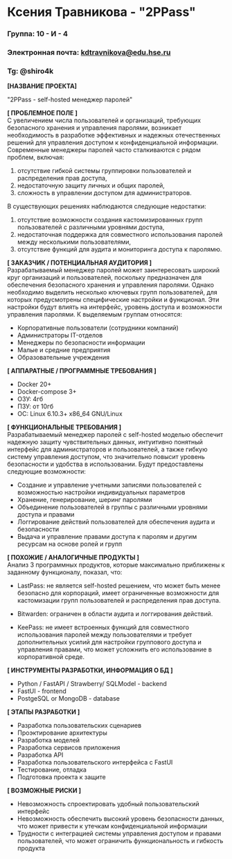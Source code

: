 # Ксения Травникова - "2PPass"   
### Группа: 10 - И - 4
### Электронная почта: kdtravnikova@edu.hse.ru
### Tg: @shiro4k


**[НАЗВАНИЕ ПРОЕКТА]**

"2PPass - self-hosted менеджер паролей"


**[ ПРОБЛЕМНОЕ ПОЛЕ ]**   
С увеличением числа пользователей и организаций, требующих безопасного хранения и управления паролями, возникает необходимость в разработке эффективных и надежных отечественных решений для управления доступом к конфиденциальной информации. Современные менеджеры паролей часто сталкиваются с рядом проблем, включая:   
1. отсутствие гибкой системы группировки пользователей и распределения прав доступа,   
2. недостаточную защиту личных и общих паролей,   
3. сложность в управлении доступом для администраторов.

В существующих решениях наблюдаются следующие недостатки:   
1. отсутствие возможности создания кастомизированных групп пользователей с различными уровнями доступа,   
2. недостаточная поддержка для совместного использования паролей между несколькими пользователями,   
3. отсутствие функций для аудита и мониторинга доступа к паролямю. 


**[ ЗАКАЗЧИК / ПОТЕНЦИАЛЬНАЯ АУДИТОРИЯ ]**  
Разрабатываемый менеджер паролей может заинтересовать широкий круг организаций и пользователей, поскольку предназначен для обеспечения безопасного хранения и управления паролями. Однако необходимо выделить несколько ключевых групп пользователей, для которых предусмотрены специфические настройки и функционал. Эти настройки будут влиять на интерфейс, уровень доступа и возможности управления паролями. К выделяемым группам относятся:   
- Корпоративные пользователи (сотрудники компаний)   
- Администраторы IT-отделов   
- Менеджеры по безопасности информации   
- Малые и средние предприятия   
- Образовательные учреждения   


**[ АППАРАТНЫЕ / ПРОГРАММНЫЕ ТРЕБОВАНИЯ ]**   
* Docker 20+
* Docker-compose 3+
* ОЗУ: 4гб
* ПЗУ: от 10гб
* ОС: Linux 6.10.3+ x86_64 GNU/Linux



**[ ФУНКЦИОНАЛЬНЫЕ ТРЕБОВАНИЯ ]**  
Разрабатываемый менеджер паролей с self-hosted моделью обеспечит надежную защиту чувствительных данных, интуитивно понятный интерфейс для администраторов и пользователей, а также гибкую систему управления доступом, что значительно повысит уровень безопасности и удобства в использовании. Будут предоставлены следующие возможности:
* Создание и управление учетными записями пользователей с возможностью настройки индивидуальных параметров
* Хранение, генерирование, шеринг паролями
* Объединение пользователей в группы с различными уровнями доступа и правами
* Логгирование действий пользователей для обеспечения аудита и безопасности
* Выдача и управление правами доступа к паролям и другим ресурсам на основе ролей и групп


**[ ПОХОЖИЕ / АНАЛОГИЧНЫЕ ПРОДУКТЫ ]**   
Анализ 3 программных продуктов, которые максимально приближены к заданному функционалу, показал, что:  
* LastPass: не является self-hosted решением, что может быть менее безопасно для корпораций, имеет ограниченные возможности для кастомизации групп пользователей и распределения прав доступа.

* Bitwarden: ограничен в области аудита и логгирования действий.

* KeePass: не имеет встроенных функций для совместного использования паролей между пользователями и требует дополнительных усилий для настройки группового доступа и управления правами, что может усложнить его использование в корпоративной среде.


**[ ИНСТРУМЕНТЫ РАЗРАБОТКИ, ИНФОРМАЦИЯ О БД ]**  
* Python / FastAPI / Strawberry/ SQLModel - backend
* FastUI - frontend
* PostgeSQL or MongoDB - database


**[ ЭТАПЫ РАЗРАБОТКИ ]**  
* Разработка пользовательских сценариев
* Проэктирование архитектуры
* Разработка моделей
* Разработка сервисов приложения
* Разработка API
* Разработка пользовательского интерфейса с FastUI
* Тестирование, отладка
* Подготовка проекта к защите


**[ ВОЗМОЖНЫЕ РИСКИ ]**  
* Невозможность спроектировать удобный пользовательский интерфейс
* Невозможность обеспечить высокий уровень безопасности данных, что может привести к утечкам конфиденциальной информации
* Трудности с интеграцией системы управления доступом и правами пользователей, что может ограничить функциональность и гибкость продукта